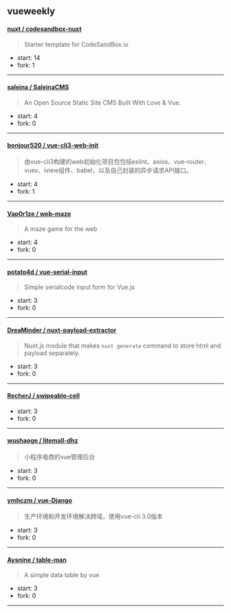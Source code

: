 ## vueweekly

#### [nuxt / codesandbox-nuxt](https://github.com/nuxt/codesandbox-nuxt)

> Starter template for CodeSandBox.io

+ start: 14
+ fork: 1

----


#### [saleina / SaleinaCMS](https://github.com/saleina/SaleinaCMS)

> An Open Source Static Site CMS Built With Love & Vue.

+ start: 4
+ fork: 0

----


#### [bonjour520 / vue-cli3-web-init](https://github.com/bonjour520/vue-cli3-web-init)

> 由vue-cli3构建的web初始化项目包包括eslint、axios、vue-router、vuex、iview组件、babel，以及自己封装的异步请求API接口。

+ start: 4
+ fork: 1

----


#### [Vap0r1ze / web-maze](https://github.com/Vap0r1ze/web-maze)

> A maze game for the web

+ start: 4
+ fork: 0

----


#### [potato4d / vue-serial-input](https://github.com/potato4d/vue-serial-input)

> Simple serialcode input form for Vue.js

+ start: 3
+ fork: 0

----


#### [DreaMinder / nuxt-payload-extractor](https://github.com/DreaMinder/nuxt-payload-extractor)

> Nuxt.js module that makes `nuxt generate` command to store html and payload separately.

+ start: 3
+ fork: 0

----


#### [RecherJ / swipeable-cell](https://github.com/RecherJ/swipeable-cell)

> 

+ start: 3
+ fork: 0

----


#### [wushaoge / litemall-dhz](https://github.com/wushaoge/litemall-dhz)

> 小程序电商的vue管理后台

+ start: 3
+ fork: 0

----


#### [ymhczm / vue-Django](https://github.com/ymhczm/vue-Django)

> 生产环境和开发环境解决跨域，使用vue-cli 3.0版本

+ start: 3
+ fork: 0

----


#### [Aysnine / table-man](https://github.com/Aysnine/table-man)

> A simple data table by vue

+ start: 3
+ fork: 0

----

